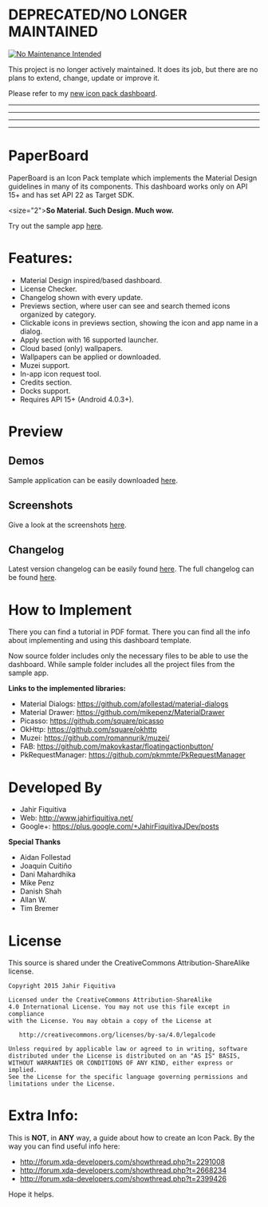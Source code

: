 # **DEPRECATED/NO LONGER MAINTAINED**

[![No Maintenance Intended](http://unmaintained.tech/badge.svg)](http://unmaintained.tech/)

This project is no longer actively maintained. It does its job, but there are no plans to extend, change, update or improve it.

Please refer to my [new icon pack dashboard](https://github.com/jahirfiquitiva/IconShowcase-Dashboard).





--------
--------
--------
--------

# PaperBoard

PaperBoard is an Icon Pack template which implements the Material Design guidelines in many of its components.
This dashboard works only on API 15+ and has set API 22 as Target SDK.

<size="2"><b>So Material. Such Design. Much wow.</b></size>

Try out the sample app [here](https://play.google.com/store/apps/details?id=jahirfiquitiva.paperboard.sample).

# Features:

- Material Design inspired/based dashboard.
- License Checker.
- Changelog shown with every update.
- Previews section, where user can see and search themed icons organized by category.
- Clickable icons in previews section, showing the icon and app name in a dialog.
- Apply section with 16 supported launcher.
- Cloud based (only) wallpapers.
- Wallpapers can be applied or downloaded.
- Muzei support.
- In-app icon request tool.
- Credits section.
- Docks support.
- Requires API 15+ (Android 4.0.3+).


# Preview

## Demos

Sample application can be easily downloaded [here](https://play.google.com/store/apps/details?id=jahirfiquitiva.paperboard.sample).

## Screenshots

Give a look at the screenshots [here](https://github.com/jahirfiquitiva/PaperBoard/tree/master/screenshots).

## Changelog

Latest version changelog can be easily found [here](https://github.com/jahirfiquitiva/PaperBoard/releases/latest).
The full changelog can be found [here](https://github.com/jahirfiquitiva/PaperBoard/releases).

# How to Implement

There you can find a tutorial in PDF format.
There you can find all the info about implementing and using this dashboard template.

Now source folder includes only the necessary files to be able to use the dashboard.
While sample folder includes all the project files from the sample app.
      
<b>Links to the implemented libraries:</b>
* Material Dialogs: https://github.com/afollestad/material-dialogs
* Material Drawer: https://github.com/mikepenz/MaterialDrawer
* Picasso: https://github.com/square/picasso
* OkHttp: https://github.com/square/okhttp
* Muzei: https://github.com/romannurik/muzei/
* FAB: https://github.com/makovkastar/floatingactionbutton/
* PkRequestManager: https://github.com/pkmmte/PkRequestManager
    
# Developed By

* Jahir Fiquitiva
* Web: http://www.jahirfiquitiva.net/
* Google+: https://plus.google.com/+JahirFiquitivaJDev/posts
    
<b>Special Thanks</b>
- Aidan Follestad
- Joaquin Cuitiño
- Dani Mahardhika
- Mike Penz
- Danish Shah
- Allan W.
- Tim Bremer
    
# License

This source is shared under the CreativeCommons Attribution-ShareAlike license.

	Copyright 2015 Jahir Fiquitiva

	Licensed under the CreativeCommons Attribution-ShareAlike 
	4.0 International License. You may not use this file except in compliance 
	with the License. You may obtain a copy of the License at

	   http://creativecommons.org/licenses/by-sa/4.0/legalcode

	Unless required by applicable law or agreed to in writing, software
	distributed under the License is distributed on an "AS IS" BASIS,
	WITHOUT WARRANTIES OR CONDITIONS OF ANY KIND, either express or implied.
	See the License for the specific language governing permissions and
	limitations under the License.

# Extra Info:

This is <b>NOT</b>, in <b>ANY</b> way, a guide about how to create an Icon Pack.
By the way you can find useful info here:
- http://forum.xda-developers.com/showthread.php?t=2291008
- http://forum.xda-developers.com/showthread.php?t=2668234
- http://forum.xda-developers.com/showthread.php?t=2399426

Hope it helps.

